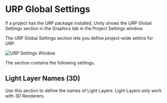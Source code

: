 # URP Global Settings

If a project has the URP package installed, Unity shows the URP Global Settings section in the Graphics tab in the Project Settings window.

The URP Global Settings section lets you define project-wide settins for URP.

![URP Settings Window](Images/Inspector/global-settings.png)

The section contains the following settings.

## Light Layer Names (3D)

Use this section to define the names of Light Layers. Light Layers only work with 3D Renderers.
